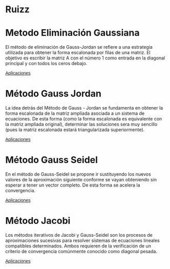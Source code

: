 # Ruizz

# Metodo Eliminación Gaussiana

El método de eliminación de Gauss-Jordan se refiere a una estrategia utilizada para obtener la forma escalonada por filas de una matriz. El objetivo es escribir la matriz  A
  con el número 1 como entrada en la diagonal principal y con todos los ceros debajo.

  <a href="https://github.com/Ruiz2504/Ruizz/blob/main/Eliminaci%C3%B3n%20Gaussiana.zip"> <font font face = "arial"> Aplicaciones </font> </a>

# Método Gauss Jordan

La idea detrás del Método de Gauss - Jordan se fundamenta en obtener la forma escalonada de la matriz ampliada asociada a un sistema de ecuaciones. De esta forma (como la forma escalonada es equivalente con la matriz ampliada original), determinar las soluciones sera muy sencillo (pues la matriz escalonada estará triangularizada superiormente).

<a href="https://github.com/Ruiz2504/Ruizz/blob/main/Gauss%20Jordan.zip"> <font font face = "arial"> Aplicaciones </font> </a>

# Método Gauss Seidel

En el método de Gauss-Seidel se propone ir sustituyendo los nuevos valores de la aproximación siguiente conforme se vayan obteniendo sin esperar a tener un vector completo. De esta forma se acelera la convergencia.

<a href="https://github.com/Ruiz2504/Ruizz/blob/main/Gauss%20Seidel.zip"> <font font face = "arial"> Aplicaciones </font> </a>

# Método Jacobi

Los métodos iterativos de Jacobi y Gauss-Seidel son los procesos de aproximaciones sucesivas para resolver sistemas de ecuaciones lineales compatibles determinados. Ambos requieren de la verificación de un criterio de convergencia comúnmente conocido como diagonal pesada.

<a href="https://github.com/Ruiz2504/Ruizz/blob/main/Gauss%20Jordan.zip"> <font font face = "arial"> Aplicaciones </font> </a>

